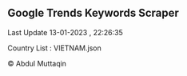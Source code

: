 

## Google Trends Keywords Scraper 
 
Last Update 13-01-2023 , 22:26:35

Country List :
VIETNAM.json



© Abdul Muttaqin 

